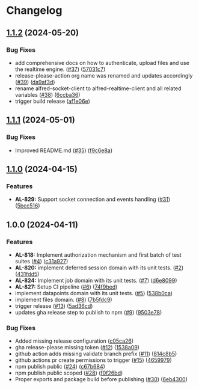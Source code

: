 # Changelog

## [1.1.2](https://github.com/tagshelfsrl/alfred-node/compare/v1.1.1...v1.1.2) (2024-05-20)


### Bug Fixes

* add comprehensive docs on how to authenticate, upload files and use the realtime engine. ([#37](https://github.com/tagshelfsrl/alfred-node/issues/37)) ([57031c7](https://github.com/tagshelfsrl/alfred-node/commit/57031c7786637dfbb7ae9b00c03fd43759ea9e99))
* release-please-action org name was renamed and updates accordingly ([#39](https://github.com/tagshelfsrl/alfred-node/issues/39)) ([da9af3d](https://github.com/tagshelfsrl/alfred-node/commit/da9af3ddbc24758c84ba35e94fe98d56d907ec69))
* rename alfred-socket-client to alfred-realtime-client and all related variables ([#38](https://github.com/tagshelfsrl/alfred-node/issues/38)) ([6ccba36](https://github.com/tagshelfsrl/alfred-node/commit/6ccba36802501643324b7b4676c97d448b562a6c))
* trigger build release ([af1e06e](https://github.com/tagshelfsrl/alfred-node/commit/af1e06e154d6249482069e33b546cd97d5785c22))

## [1.1.1](https://github.com/tagshelfsrl/alfred-node/compare/v1.1.0...v1.1.1) (2024-05-01)


### Bug Fixes

* Improved README.md ([#35](https://github.com/tagshelfsrl/alfred-node/issues/35)) ([f9c6e8a](https://github.com/tagshelfsrl/alfred-node/commit/f9c6e8a4d09825e3fde6e0d458484646d8473ef6))

## [1.1.0](https://github.com/tagshelfsrl/alfred-node/compare/v1.0.0...v1.1.0) (2024-04-15)


### Features

* **AL-829:** Support socket connection and events handling ([#31](https://github.com/tagshelfsrl/alfred-node/issues/31)) ([5bcc516](https://github.com/tagshelfsrl/alfred-node/commit/5bcc516062a3f4a04bbc6dd1b9a462e49a4720d5))

## 1.0.0 (2024-04-11)


### Features

* **AL-818:** Implement authorization mechanism and first batch of test suites ([#4](https://github.com/tagshelfsrl/alfred-node/issues/4)) ([c31a927](https://github.com/tagshelfsrl/alfred-node/commit/c31a927a8388a65547def1bab0aa30df1eed61aa))
* **AL-820:** implement deferred session domain with its unit tests. ([#2](https://github.com/tagshelfsrl/alfred-node/issues/2)) ([431fdd5](https://github.com/tagshelfsrl/alfred-node/commit/431fdd555acc0b148c283bd41bc32e8d900c7799))
* **AL-824:** Implement job domain with its unit tests. ([#7](https://github.com/tagshelfsrl/alfred-node/issues/7)) ([d6e8099](https://github.com/tagshelfsrl/alfred-node/commit/d6e8099b82ee31d8f8204b09ffa578ac7cf1ffcb))
* **AL-827:** Setup CI pipeline ([#6](https://github.com/tagshelfsrl/alfred-node/issues/6)) ([74f9bed](https://github.com/tagshelfsrl/alfred-node/commit/74f9bed2c7450a37d0d5c0aa24ba1717f1ea806e))
* implement datapoints domain with its unit tests. ([#5](https://github.com/tagshelfsrl/alfred-node/issues/5)) ([538b0ca](https://github.com/tagshelfsrl/alfred-node/commit/538b0ca84f695354ccf8358b6196d80394e2661e))
* implement files domain. ([#8](https://github.com/tagshelfsrl/alfred-node/issues/8)) ([7b5fdc9](https://github.com/tagshelfsrl/alfred-node/commit/7b5fdc99f6e393992683f19f7c3790a446f63dce))
* trigger release ([#13](https://github.com/tagshelfsrl/alfred-node/issues/13)) ([5ad36cd](https://github.com/tagshelfsrl/alfred-node/commit/5ad36cd23bd5d0a30491fe5227ab3dccdedb0f3f))
* updates gha release step to publish to npm ([#9](https://github.com/tagshelfsrl/alfred-node/issues/9)) ([9503e78](https://github.com/tagshelfsrl/alfred-node/commit/9503e7885f5819e340732e8a8d4ba0690f2971de))


### Bug Fixes

* Added missing release configuration ([c05ca26](https://github.com/tagshelfsrl/alfred-node/commit/c05ca26919bddd99bb16bcb79a30f249f8a2e288))
* gha release-please missing token ([#12](https://github.com/tagshelfsrl/alfred-node/issues/12)) ([1538a09](https://github.com/tagshelfsrl/alfred-node/commit/1538a09e4fd3c6aa269b39aa6c6ba1784c38f195))
* github action adds missing validate branch prefix ([#11](https://github.com/tagshelfsrl/alfred-node/issues/11)) ([814c8b5](https://github.com/tagshelfsrl/alfred-node/commit/814c8b580755cfea732e74b913f9393610833e6a))
* github actions pr create permissions to trigger ([#15](https://github.com/tagshelfsrl/alfred-node/issues/15)) ([4659979](https://github.com/tagshelfsrl/alfred-node/commit/46599791102f71096b14500303e00c0c3ca6f9ae))
* npm publish public ([#24](https://github.com/tagshelfsrl/alfred-node/issues/24)) ([c67b684](https://github.com/tagshelfsrl/alfred-node/commit/c67b6842ba4d54fe501189e3a5df94fe76d39fd0))
* npm publish public scoped ([#28](https://github.com/tagshelfsrl/alfred-node/issues/28)) ([f0f26bd](https://github.com/tagshelfsrl/alfred-node/commit/f0f26bd13e2aab47f3a9d1e0a1a09e4645d58a50))
* Proper exports and package build before publishing ([#30](https://github.com/tagshelfsrl/alfred-node/issues/30)) ([6eb4300](https://github.com/tagshelfsrl/alfred-node/commit/6eb43003802ca9869564672c311b1ac42c9a4eb1))
